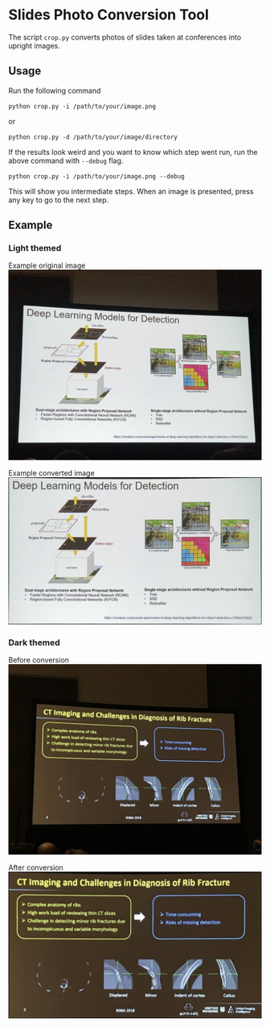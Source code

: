 # Slides Photo Conversion Tool
The script `crop.py` converts photos of slides taken at conferences into upright images.


## Usage
Run the following command

```
python crop.py -i /path/to/your/image.png
```

or

```
python crop.py -d /path/to/your/image/directory
```

If the results look weird and you want to know which step went run, run the above command with `--debug` flag.

```
python crop.py -i /path/to/your/image.png --debug
```

This will show you intermediate steps. When an image is presented, press any key to go to the next step.

## Example
### Light themed
Example original image
![](./assets/orig.jpg)


Example converted image
![](./assets/warped.jpg)

### Dark themed
Before conversion
![](./assets/orig_dark.jpg)

After conversion
![](./assets/warped_dark.jpg)